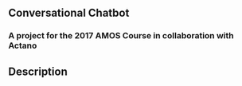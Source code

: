 ## Conversational Chatbot
### A project for the 2017 AMOS Course in collaboration with Actano

Description
-------
